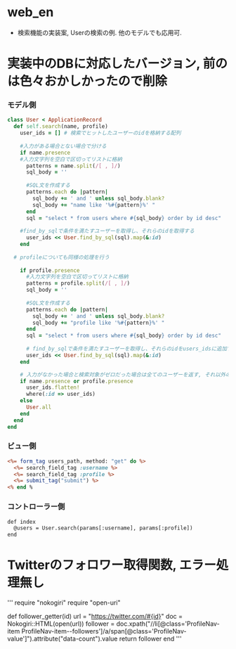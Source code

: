 # web_en
- 検索機能の実装案, Userの検索の例. 他のモデルでも応用可. 

# 実装中のDBに対応したバージョン, 前のは色々おかしかったので削除

### モデル側

```ruby:user.rb
class User < ApplicationRecord
  def self.search(name, profile)
    user_ids = [] # 検索でヒットしたユーザーのidを格納する配列
    
    #入力がある場合とない場合で分ける
    if name.presence
    #入力文字列を空白で区切ってリストに格納
      patterns = name.split(/[ , ]/)
      sql_body = ''
    
      #SQL文を作成する
      patterns.each do |pattern|
        sql_body += ' and ' unless sql_body.blank?
        sql_body += "name like '%#{pattern}%' "
      end
      sql = "select * from users where #{sql_body} order by id desc"
    
    #find_by_sqlで条件を満たすユーザーを取得し、それらのidを取得する
      user_ids << User.find_by_sql(sql).map(&:id)
    end
  
  # profileについても同様の処理を行う
  
    if profile.presence
      #入力文字列を空白で区切ってリストに格納
      patterns = profile.split(/[ , ]/)
      sql_body = ''
  
      #SQL文を作成する
      patterns.each do |pattern|
        sql_body += ' and ' unless sql_body.blank?
        sql_body += "profile like '%#{pattern}%' "
      end
      sql = "select * from users where #{sql_body} order by id desc"
  
      # find_by_sqlで条件を満たすユーザーを取得し、それらのidをusers_idsに追加する
      user_ids << User.find_by_sql(sql).map(&:id)
    end

    # 入力がなかった場合と検索対象がゼロだった場合は全てのユーザーを返す, それ以外の場合はヒットしたユーザーを返す
    if name.presence or profile.presence
      user_ids.flatten!
      where(:id => user_ids)
    else
      User.all
    end
  end  
end

 ```


### ビュー側
```ruby:index.html.erb
<%= form_tag users_path, method: "get" do %>
  <%= search_field_tag :username %>
  <%= search_field_tag :profile %>
  <%= submit_tag("submit") %>
<% end %
```

### コントローラー側
```ruby:index.html.erb
def index
  @users = User.search(params[:username], params[:profile])
end
```


# Twitterのフォロワー取得関数, エラー処理無し

'''
require "nokogiri"
require "open-uri"

def follower_getter(id)
  url = "https://twitter.com/#{id}"
  doc = Nokogiri::HTML(open(url))
  follower = doc.xpath("//li[@class='ProfileNav-item ProfileNav-item--followers']/a/span[@class='ProfileNav-value']").attribute("data-count").value
  return follower
end
'''
